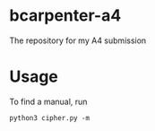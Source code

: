 # bcarpenter-a4

The repository for my A4 submission

# Usage

To find a manual, run

```
python3 cipher.py -m
```